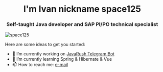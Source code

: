 
<h1 align="center">I'm Ivan nickname space125</h1>
<h3 align="center">Self-taught Java developer and SAP PI/PO technical specialist</h3>

<p align="left"> <img src="https://komarev.com/ghpvc/?username=space125" alt="space125" /> </p>


Here are some ideas to get you started:

- 🔭 I’m currently working on [JavaRush Telegram Bot](https://github.com/Space125/jr-telegrambot)
- 🌱 I’m currently learning Spring & Hibernate & Vue
- 📫 How to reach me: [e-mail](mailto:kurilov@list.ru?subject=[GitHub])

